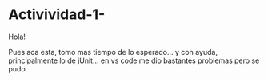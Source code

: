 # Activividad-1-


Hola!

Pues aca esta, tomo mas tiempo de lo esperado... y con ayuda, principalmente lo de  jUnit... en vs code me dio bastantes problemas pero se pudo. 

